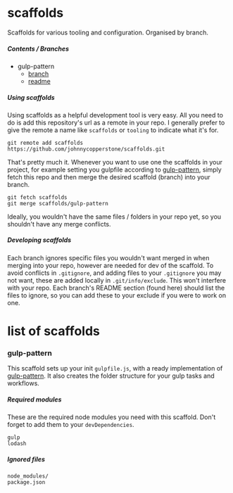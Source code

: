 # scaffolds

Scaffolds for various tooling and configuration. Organised by branch.

##### Contents / Branches

- gulp-pattern
    - [branch](https://github.com/johnnycopperstone/scaffolds/tree/gulp-pattern)
    - [readme](#gulp-pattern)

##### Using scaffolds

Using scaffolds as a helpful development tool is very easy. All you need to do is add this repository's url as a remote in your repo. I generally prefer to give the remote a name like `scaffolds` or `tooling` to indicate what it's for.

    git remote add scaffolds https://github.com/johnnycopperstone/scaffolds.git

That's pretty much it. Whenever you want to use one the scaffolds in your project, for example setting you gulpfile according to [gulp-pattern](https://github.com/snslss/gulp-pattern), simply fetch this repo and then merge the desired scaffold (branch) into your branch.

    git fetch scaffolds
    git merge scaffolds/gulp-pattern

Ideally, you wouldn't have the same files / folders in your repo yet, so you shouldn't have any merge conflicts.

##### Developing scaffolds

Each branch ignores specific files you wouldn't want merged in when merging into your repo, however are needed for dev of the scaffold. To avoid conflicts in `.gitignore`, and adding files to your `.gitignore` you may not want, these are added locally in `.git/info/exclude`. This won't interfere with your repo. Each branch's README section (found here) should list the files to ignore, so you can add these to your exclude if you were to work on one.

# list of scaffolds

### gulp-pattern

This scaffold sets up your init `gulpfile.js`, with a ready implementation
of [gulp-pattern](https://github.com/snslss/gulp-pattern). It also creates the folder structure for your gulp tasks and workflows.

##### Required modules

These are the required node modules you need with this scaffold. Don't forget to add them to your `devDependencies`.

    gulp
    lodash

##### Ignored files

    node_modules/
    package.json

